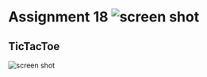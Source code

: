 # Assignment 18 ![screen shot](https://doc.qt.io/qtforpython-6/_static/qtforpython.ico)
## **TicTacToe**
![screen shot](https://github.com/MohamadNematizadeh/User_Interface/blob/main/Assignment%2018/img/4.png?raw=true)
